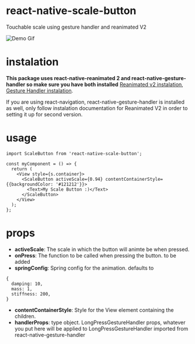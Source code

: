 # react-native-scale-button

Touchable scale using gesture handler and reanimated V2

![Demo Gif](https://i.imgur.com/Z9ArxgC.gif)

# instalation

**This package uses react-native-reanimated 2 and react-native-gesture-handler so make sure you have both installed**
[Reanimated v2 instalation](https://docs.swmansion.com/react-native-reanimated/docs/installation#installing-the-package),
[Gesture Handler instalation](https://docs.swmansion.com/react-native-gesture-handler/docs/getting-started.html#installation).

If you are using react-navigation, react-native-gesture-handler is installed as well, only follow instalation documentation for Reanimated V2 in order to setting it up for second version.

# usage

```
import ScaleButton from 'react-native-scale-button';

const myComponent = () => {
  return (
    <View style={s.container}>
      <ScaleButton activeScale={0.94} contentContainerStyle={{backgroundColor: '#121212'}}>
        <Text>My Scale Button :)</Text>
      </ScaleButton>
    </View>
  );
};
```

# props

- **activeScale**: The scale in which the button will animte be when pressed.
- **onPress**: The function to be called when pressing the button. to be added
- **springConfig**: Spring config for the animation. defaults to

```
{
  damping: 10,
  mass: 1,
  stiffness: 200,
}
```

- **contentContainerStyle**: Style for the View element containing the children.
- **handlerProps**: type object. LongPressGestureHandler props, whatever you put here will be applied to LongPressGestureHandler imported from react-native-gesture-handler
